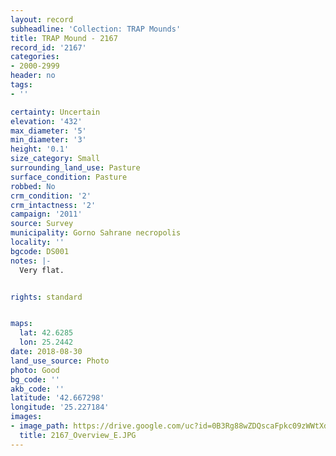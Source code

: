 ```yaml
---
layout: record
subheadline: 'Collection: TRAP Mounds'
title: TRAP Mound - 2167
record_id: '2167'
categories:
- 2000-2999
header: no
tags:
- ''

certainty: Uncertain
elevation: '432'
max_diameter: '5'
min_diameter: '3'
height: '0.1'
size_category: Small
surrounding_land_use: Pasture
surface_condition: Pasture
robbed: No
crm_condition: '2'
crm_intactness: '2'
campaign: '2011'
source: Survey
municipality: Gorno Sahrane necropolis
locality: ''
bgcode: DS001
notes: |-
  Very flat.


rights: standard


maps:
  lat: 42.6285
  lon: 25.2442
date: 2018-08-30
land_use_source: Photo
photo: Good
bg_code: ''
akb_code: ''
latitude: '42.667298'
longitude: '25.227184'
images:
- image_path: https://drive.google.com/uc?id=0B3Rg88wZDQscaFpkc09zWWtXd0E
  title: 2167_Overview_E.JPG
---
```

